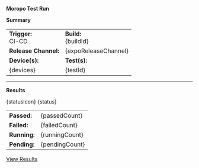 **Moropo Test Run**

**Summary**

|                      |                     |
| -------------------- | ------------------- |
| **Trigger:**<br>CI-CD   | **Build:**<br>{buildId} |
| **Release Channel:** | {expoReleaseChannel} |
| **Device(s):**       | **Test(s):**        |
| {devices} | {testId} |

---

**Results**

{statusIcon} {status}

|                      |                     |
| -------------------- | ------------------- |
| **Passed:** | {passedCount} |
| **Failed:** | {failedCount} |
| **Running:** | {runningCount} |
| **Pending:** | {pendingCount} |

[View Results]({url})